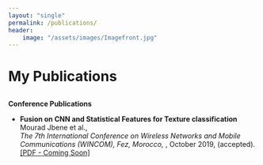 ```yaml
---
layout: "single"
permalink: /publications/
header:
    image: "/assets/images/Imagefront.jpg"
---
```



 <h1>My Publications</h1>
    <div class="article-wrap">

<h4 style="margin-bottom:0px;padding-top:10px;">Conference Publications</h4>
<ul>
    <li>
    <p>
        <b>Fusion on CNN and Statistical Features for Texture classification</b>
        <br>Mourad Jbene et al., <br>
        <i>The 7th International Conference on Wireless Networks and Mobile Communications
            (WINCOM), Fez, Morocco, 
        </i>, October 2019, (accepted).
        <br />
        <a href="#">[PDF - Coming Soon]</a>
    </li>
</ul>